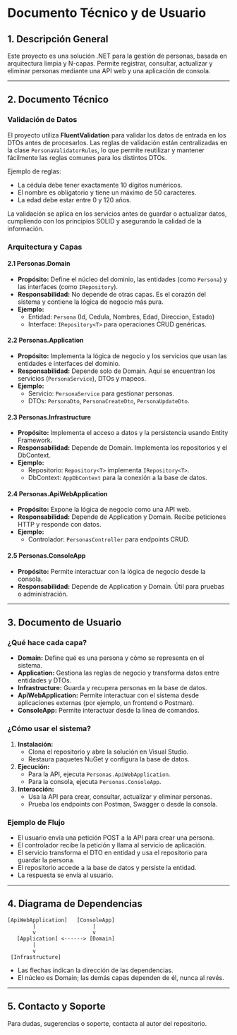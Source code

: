 # Documento Técnico y de Usuario

## 1. Descripción General

Este proyecto es una solución .NET para la gestión de personas, basada en arquitectura limpia y N-capas. Permite registrar, consultar, actualizar y eliminar personas mediante una API web y una aplicación de consola.

---

## 2. Documento Técnico

### Validación de Datos

El proyecto utiliza **FluentValidation** para validar los datos de entrada en los DTOs antes de procesarlos. Las reglas de validación están centralizadas en la clase `PersonaValidatorRules`, lo que permite reutilizar y mantener fácilmente las reglas comunes para los distintos DTOs.

Ejemplo de reglas:

- La cédula debe tener exactamente 10 dígitos numéricos.
- El nombre es obligatorio y tiene un máximo de 50 caracteres.
- La edad debe estar entre 0 y 120 años.

La validación se aplica en los servicios antes de guardar o actualizar datos, cumpliendo con los principios SOLID y asegurando la calidad de la información.

### Arquitectura y Capas

#### 2.1 Personas.Domain

- **Propósito:** Define el núcleo del dominio, las entidades (como `Persona`) y las interfaces (como `IRepository`).
- **Responsabilidad:** No depende de otras capas. Es el corazón del sistema y contiene la lógica de negocio más pura.
- **Ejemplo:**
  - Entidad: `Persona` (Id, Cedula, Nombres, Edad, Direccion, Estado)
  - Interface: `IRepository<T>` para operaciones CRUD genéricas.

#### 2.2 Personas.Application

- **Propósito:** Implementa la lógica de negocio y los servicios que usan las entidades e interfaces del dominio.
- **Responsabilidad:** Depende solo de Domain. Aquí se encuentran los servicios (`PersonaService`), DTOs y mapeos.
- **Ejemplo:**
  - Servicio: `PersonaService` para gestionar personas.
  - DTOs: `PersonaDto`, `PersonaCreateDto`, `PersonaUpdateDto`.

#### 2.3 Personas.Infrastructure

- **Propósito:** Implementa el acceso a datos y la persistencia usando Entity Framework.
- **Responsabilidad:** Depende de Domain. Implementa los repositorios y el DbContext.
- **Ejemplo:**
  - Repositorio: `Repository<T>` implementa `IRepository<T>`.
  - DbContext: `AppDbContext` para la conexión a la base de datos.

#### 2.4 Personas.ApiWebApplication

- **Propósito:** Expone la lógica de negocio como una API web.
- **Responsabilidad:** Depende de Application y Domain. Recibe peticiones HTTP y responde con datos.
- **Ejemplo:**
  - Controlador: `PersonasController` para endpoints CRUD.

#### 2.5 Personas.ConsoleApp

- **Propósito:** Permite interactuar con la lógica de negocio desde la consola.
- **Responsabilidad:** Depende de Application y Domain. Útil para pruebas o administración.

---

## 3. Documento de Usuario

### ¿Qué hace cada capa?

- **Domain:** Define qué es una persona y cómo se representa en el sistema.
- **Application:** Gestiona las reglas de negocio y transforma datos entre entidades y DTOs.
- **Infrastructure:** Guarda y recupera personas en la base de datos.
- **ApiWebApplication:** Permite interactuar con el sistema desde aplicaciones externas (por ejemplo, un frontend o Postman).
- **ConsoleApp:** Permite interactuar desde la línea de comandos.

### ¿Cómo usar el sistema?

1. **Instalación:**
   - Clona el repositorio y abre la solución en Visual Studio.
   - Restaura paquetes NuGet y configura la base de datos.
2. **Ejecución:**
   - Para la API, ejecuta `Personas.ApiWebApplication`.
   - Para la consola, ejecuta `Personas.ConsoleApp`.
3. **Interacción:**
   - Usa la API para crear, consultar, actualizar y eliminar personas.
   - Prueba los endpoints con Postman, Swagger o desde la consola.

### Ejemplo de Flujo

- El usuario envía una petición POST a la API para crear una persona.
- El controlador recibe la petición y llama al servicio de aplicación.
- El servicio transforma el DTO en entidad y usa el repositorio para guardar la persona.
- El repositorio accede a la base de datos y persiste la entidad.
- La respuesta se envía al usuario.

---

## 4. Diagrama de Dependencias

```
[ApiWebApplication]   [ConsoleApp]
        |                  |
        v                  v
   [Application] <------> [Domain]
        |
        v
 [Infrastructure]
```

- Las flechas indican la dirección de las dependencias.
- El núcleo es Domain; las demás capas dependen de él, nunca al revés.

---

## 5. Contacto y Soporte

Para dudas, sugerencias o soporte, contacta al autor del repositorio.
